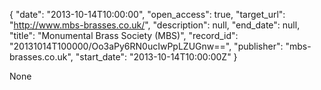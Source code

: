 {
  "date": "2013-10-14T10:00:00", 
  "open_access": true, 
  "target_url": "http://www.mbs-brasses.co.uk/", 
  "description": null, 
  "end_date": null, 
  "title": "Monumental Brass Society (MBS)", 
  "record_id": "20131014T100000/Oo3aPy6RN0ucIwPpLZUGnw==", 
  "publisher": "mbs-brasses.co.uk", 
  "start_date": "2013-10-14T10:00:00Z"
}

None